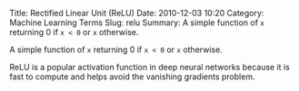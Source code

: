 Title: Rectified Linear Unit (ReLU)
Date: 2010-12-03 10:20
Category: Machine Learning Terms
Slug: relu
Summary: A simple function of `x` returning 0 if `x < 0` or `x` otherwise.

A simple function of `x` returning 0 if `x < 0` or `x` otherwise.

ReLU is a popular activation function in deep neural networks because it is fast to compute and helps avoid the vanishing gradients problem.
